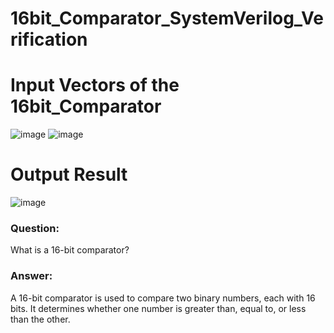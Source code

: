 # 16bit_Comparator_SystemVerilog_Verification

# Input Vectors of the 16bit_Comparator
![image](https://github.com/user-attachments/assets/7bc5aea5-9639-4ff9-a6f4-f91d0bfdff0c)
![image](https://github.com/user-attachments/assets/aeda4196-d869-426f-a31e-8296ef01906c)


# Output Result
![image](https://github.com/user-attachments/assets/310ceb36-9f7d-486f-880f-616086b7bd6e)


<h3>Question:</h3>
<p>What is a 16-bit comparator?</p>

<h3>Answer:</h3>
<p>A 16-bit comparator is used to compare two binary numbers, each with 16 bits. It determines whether one number is greater than, equal to, or less than the other.</p>


